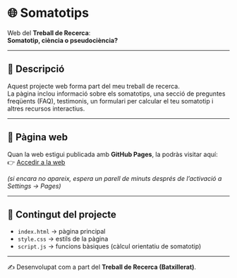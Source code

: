 # 🌐 Somatotips

Web del **Treball de Recerca**:  
**Somatotip, ciència o pseudociència?**

---

## 📖 Descripció
Aquest projecte web forma part del meu treball de recerca.  
La pàgina inclou informació sobre els somatotips, una secció de preguntes freqüents (FAQ), testimonis, un formulari per calcular el teu somatotip i altres recursos interactius.

---

## 🚀 Pàgina web
Quan la web estigui publicada amb **GitHub Pages**, la podràs visitar aquí:  
👉 [Accedir a la web](https://joancarlos10.github.io/somatotips/)  

*(si encara no apareix, espera un parell de minuts després de l’activació a Settings → Pages)*

---

## 📂 Contingut del projecte
- `index.html` → pàgina principal  
- `style.css` → estils de la pàgina  
- `script.js` → funcions bàsiques (càlcul orientatiu de somatotip)  

---

✍️ Desenvolupat com a part del **Treball de Recerca (Batxillerat)**.
